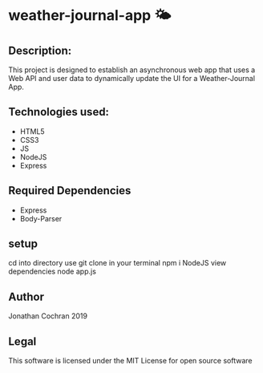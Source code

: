 # weather-journal-app :sun_behind_small_cloud:

## Description: 
This project is designed to establish an asynchronous web app that uses a Web API and user data to dynamically update the UI for a Weather-Journal App.

## Technologies used:
- HTML5
- CSS3
- JS
- NodeJS
- Express

## Required Dependencies
- Express 
- Body-Parser

## setup
cd into directory
use git clone in your terminal
npm i NodeJS
view dependencies
node app.js

## Author
Jonathan Cochran 2019 

## Legal
This software is licensed under the MIT License for open source software

